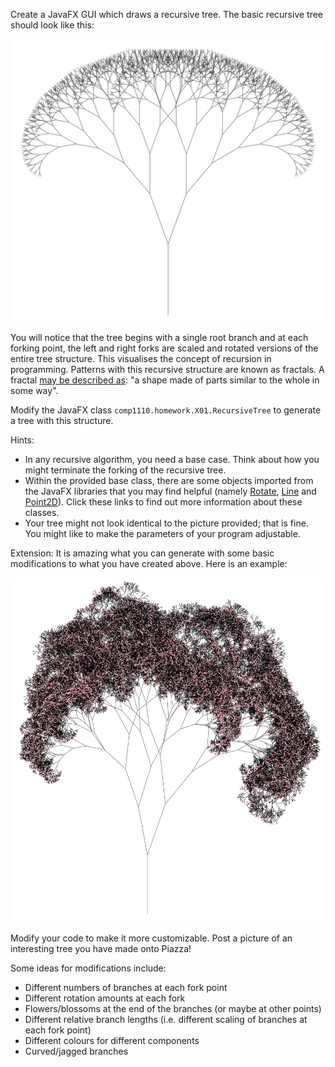 Create a JavaFX GUI which draws a recursive tree.
The basic recursive tree should look like this:

![Picture of a tree created by a recursive (fractal) pattern](basic_tree.png)

You will notice that the tree begins with a single root branch and at each
forking point, the left and right forks are scaled and rotated
versions of the entire tree structure. 
This visualises the concept of recursion in programming. 
Patterns with this recursive structure are known as fractals.
A fractal [may be described as](https://books.google.com.au/books?id=mgvyBwAAQBAJ&pg=PA11&redir_esc=y#v=onepage&q&f=false):
 "a shape made of parts similar to the whole in some way". 


Modify the JavaFX class `comp1110.homework.X01.RecursiveTree` to generate a
tree with this structure.

Hints:
* In any recursive algorithm, you need a base case. Think about how you
might terminate the forking of the recursive tree.
* Within the provided base class, there are some objects imported from
the JavaFX libraries that you may find helpful (namely [Rotate](https://docs.oracle.com/javase/8/javafx/api/javafx/scene/transform/Rotate.html),
[Line](https://docs.oracle.com/javase/8/javafx/api/javafx/scene/shape/Line.html) and [Point2D](https://docs.oracle.com/javase/8/javafx/api/javafx/geometry/Point2D.html)). Click these links to find out more information about
these classes.
* Your tree might not look identical to the picture provided; that is
fine. You might like to make the parameters of your program
adjustable.

Extension:
It is amazing what you can generate with some basic modifications to
what you have created above. Here is an example:

![Picture of a recursive (fractal) tree with terminal blossoms](blossom_tree.png)


Modify your code to make it more customizable. Post a picture of an
interesting tree you have made onto Piazza!

Some ideas for modifications include:
* Different numbers of branches at each fork point
* Different rotation amounts at each fork 
* Flowers/blossoms at the end of the branches (or maybe at other
points)
* Different relative branch lengths (i.e. different scaling of branches at each fork point)
* Different colours for different components 
* Curved/jagged branches
